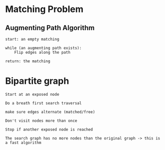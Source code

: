 # Matching Problem

## Augmenting Path Algorithm

    start: an empty matching

    while (an augmenting path exists):
        Flip edges along the path

    return: the matching


# Bipartite graph

    Start at an exposed node

    Do a breath first search traversal

    make sure edges alternate (matched/free)

    Don't visit nodes more than once

    Stop if another exposed node is reached

    The search graph has no more nodes than the original graph -> this is a fast algorithm
